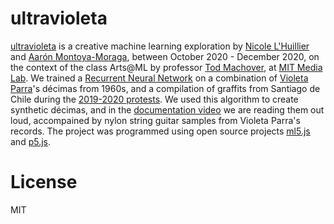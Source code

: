 # ultravioleta

[ultravioleta](https://montoyamoraga.io/ultravioleta/index.html) is a creative machine learning exploration by [Nicole L'Huillier](https://nicolelhuillier.com/) and [Aarón Montoya-Moraga](https://montoyamoraga.io/), between October 2020 - December 2020, on the context of the class Arts@ML by professor [Tod Machover](https://www.media.mit.edu/people/tod/overview/), at [MIT Media Lab](https://www.media.mit.edu/). We trained a [Recurrent Neural Network](https://github.com/ml5js/training-charRNN) on a combination of [Violeta Parra](https://en.wikipedia.org/wiki/Violeta_Parra)'s décimas from 1960s, and a compilation of graffits from Santiago de Chile during the [2019-2020 protests](https://en.wikipedia.org/wiki/2019%E2%80%9320_Chilean_protests). We used this algorithm to create synthetic décimas, and in the [documentation video](https://raw.githubusercontent.com/montoyamoraga/ultraVioleta/main/docs/ultravioleta-prototype.mp4) we are reading them out loud, accompained by nylon string guitar samples from Violeta Parra's records. The project was programmed using open source projects [ml5.js](https://ml5js.org/) and [p5.js](https://p5js.org/).

# License

MIT

